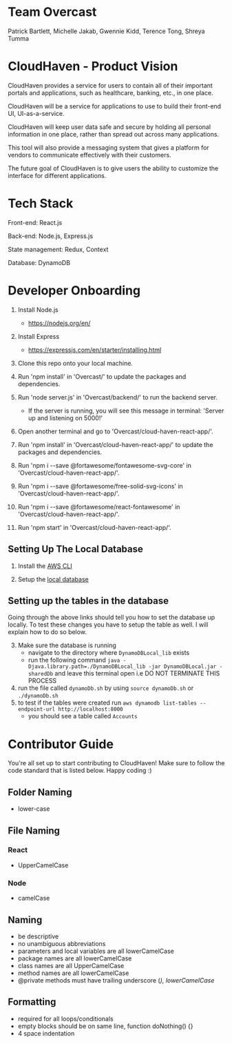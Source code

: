 # Team Overcast
Patrick Bartlett, Michelle Jakab, Gwennie Kidd, Terence Tong, Shreya Tumma

# CloudHaven - Product Vision
CloudHaven provides a service for users to contain all of their important portals and applications, such as healthcare, banking, etc., in one place. 

CloudHaven will be a service for applications to use to build their front-end UI, UI-as-a-service.

CloudHaven will keep user data safe and secure by holding all personal information in one place, rather than spread out across many applications. 

This tool will also provide a messaging system that gives a platform for vendors to communicate effectively with their customers.

The future goal of CloudHaven is to give users the ability to customize the interface for different applications.

# Tech Stack
Front-end: React.js 

Back-end: Node.js, Express.js 

State management: Redux, Context 

Database: DynamoDB

# Developer Onboarding
1. Install Node.js 
    - https://nodejs.org/en/

2. Install Express
    - https://expressjs.com/en/starter/installing.html

3. Clone this repo onto your local machine.

4. Run 'npm install' in 'Overcast/' to update the packages and dependencies.

5. Run 'node server.js' in 'Overcast/backend/' to run the backend server.
    - If the server is running, you will see this message in terminal:
    'Server up and listening on 5000!'

6. Open another terminal and go to 'Overcast/cloud-haven-react-app/'.

6. Run 'npm install' in 'Overcast/cloud-haven-react-app/' to update the packages and dependencies.

7. Run 'npm i --save @fortawesome/fontawesome-svg-core' in 'Overcast/cloud-haven-react-app/'.

8. Run 'npm i --save @fortawesome/free-solid-svg-icons' in 'Overcast/cloud-haven-react-app/'.

9. Run 'npm i --save @fortawesome/react-fontawesome' in 'Overcast/cloud-haven-react-app/'.
    
10. Run 'npm start' in 'Overcast/cloud-haven-react-app/'.

## Setting Up The Local Database
1. Install the [AWS CLI](https://docs.aws.amazon.com/cli/latest/userguide/install-cliv2-mac.html#cliv2-mac-install-cmd)

2. Setup the [local database](https://docs.aws.amazon.com/amazondynamodb/latest/developerguide/DynamoDBLocal.DownloadingAndRunning.html)

## Setting up the tables in the database
Going through the above links should tell you how to set the database up locally. To test these changes you have to setup the table as well. I will explain how to do so below.

3. Make sure the database is running
    - navigate to the directory where `DynamoDBLocal_lib` exists
    - run the following command `java -Djava.library.path=./DynamoDBLocal_lib -jar DynamoDBLocal.jar -sharedDb` and leave this terminal open i.e DO NOT TERMINATE THIS PROCESS
4. run the file called `dynamoDb.sh` by using `source dynamoDb.sh` or `./dynamoDb.sh`
5. to test if the tables were created run `aws dynamodb list-tables --endpoint-url http://localhost:8000`
    - you should see a table called `Accounts` 
    
# Contributor Guide
You're all set up to start contributing to CloudHaven! Make sure to follow the code standard that is listed below. Happy coding :)

## Folder Naming
- lower-case
## File Naming
### React
- UpperCamelCase
### Node
- camelCase

## Naming
- be descriptive
- no unambiguous abbreviations
- parameters and local variables are all lowerCamelCase
- package names are all lowerCamelCase
- class names are all UpperCamelCase
- method names are all lowerCamelCase
- @private methods must have trailing underscore (_), lowerCamelCase_

## Formatting
- required for all loops/conditionals
- empty blocks should be on same line, function doNothing() {}
- 4 space indentation

